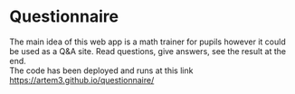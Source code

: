 # Questionnaire

The main idea of this web app is a math trainer for pupils however it could be used as a Q&A site. Read questions, give answers, see the result at the end.
<br>
The code has been deployed and runs at this link  https://artem3.github.io/questionnaire/
